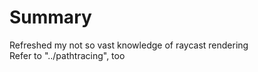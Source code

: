 # Summary
Refreshed my not so vast knowledge of raycast rendering  
Refer to "../pathtracing", too  
